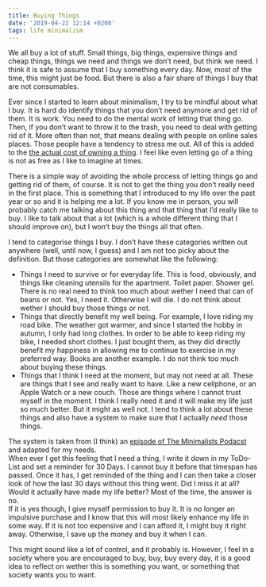 ```yaml
---
title: Buying Things
date: '2019-04-22 12:14 +0200'
tags: life minimalism
---
```


We all buy a lot of stuff. Small things, big things, expensive things and cheap things, things we need and things we don’t need, but think we need. I think it is safe to assume that I buy something every day. Now, most of the time, this might just be food. But there is also a fair share of things I buy that are not consumables.

Ever since I started to learn about minimalism, I try to be mindful about what I buy. It is hard do identify things that you don’t need anymore and get rid of them. It is work. You need to do the mental work of letting that thing go. Then, if you don’t want to throw it to the trash, you need to deal with getting rid of it. More often than not, that means dealing with people on online sales places. Those people have a tendency to stress me out. All of this is added to the [the actual cost of owning a thing](https://www.theminimalists.com/cost/). I feel like even letting go of a thing is not as free as I like to imagine at times.

There is a simple way of avoiding the whole process of letting things go and getting rid of them, of course. It is not to get the thing you don’t really need in the first place. This is something that I introduced to my life over the past year or so and it is helping me a lot. If you know me in person, you will probably catch me talking about this thing and that thing that I’d really like to buy. I like to talk about that a lot (which is a whole different thing that I should improve on), but I won’t buy the things all that often.

I tend to categorise things I buy. I don’t have these categories written out anywhere (well, until now, I guess) and I am not too picky about the definition. But those categories are somewhat like the following:

- Things I need to survive or for everyday life. This is food, obviously, and things like cleaning utensils for the apartment. Toilet paper. Shower gel. There is no real need to think too much about wether I need that can of beans or not. Yes, I need it. Otherwise I will die. I do not think about wether I should buy those things or not.
- Things that directly benefit my well being. For example, I love riding my road bike. The weather got warmer, and since I started the hobby in autumn, I only had long clothes. In order to be able to keep riding my bike, I needed short clothes. I just bought them, as they did directly benefit my happiness in allowing me to continue to exercise in my preferred way. Books are another example. I do not think too much about buying these things.
- Things that I think I need at the moment, but may not need at all. These are things that I see and really want to have. Like a new cellphone, or an Apple Watch or a new couch. Those are things where I cannot trust myself in the moment. I think I really need it and it will make my life just so much better. But it might as well not. I tend to think a lot about these things and also have a system to make sure that I actually _need_ those things.

The system is taken from (I think) an [episode of The Minimalists Podacst](https://www.theminimalists.com/podcast/) and adapted for my needs.  
When ever I get this feeling that I need a thing, I write it down in my ToDo-List and set a reminder for 30 Days. I cannot buy it before that timespan has passed. Once it has, I get reminded of the thing and I can then take a closer look of how the last 30 days without this thing went. Did I miss it at all? Would it actually have made my life better? Most of the time, the answer is no.  
If it is yes though, I give myself permission to buy it. It is no longer an impulsive purchase and I know that this will most likely enhance my life in some way. If it is not too expensive and I can afford it, I might buy it right away. Otherwise, I save up the money and buy it when I can.

This might sound like a lot of control, and it probably is. However, I feel in a society where you are encouraged to buy, buy, buy every day, it is a good idea to reflect on wether this is something you want, or something that society wants you to want.
